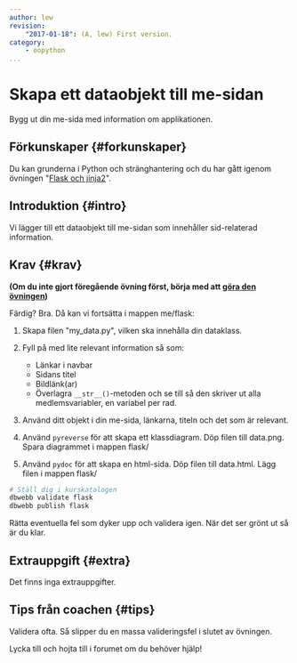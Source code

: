```yaml
---
author: lew
revision:
    "2017-01-18": (A, lew) First version.
category:
    - oopython
...
```

Skapa ett dataobjekt till me-sidan
===================================

Bygg ut din me-sida med information om applikationen.

<!--more-->


Förkunskaper {#forkunskaper}
-----------------------

Du kan grunderna i Python och stränghantering och du har gått igenom övningen "[Flask och jinja2](kunskap/flask-och-jinja2)".



Introduktion {#intro}
-----------------------

Vi lägger till ett dataobjekt till me-sidan som innehåller sid-relaterad information.



Krav {#krav}
-----------------------

**(Om du inte gjort föregående övning först, börja med att [göra den övningen](uppgift/skapa-personobjekt-till-me-sida))**  



<!-- Kopiera din me-sida från föregående kursmoment och utgå från den koden.

```bash
# Ställ dig i kurskatalogen
cd me
cp -ri kmom02/flask2/ kmom03/flask3/
cd kmom03/flask3
``` -->  

Färdig? Bra. Då kan vi fortsätta i mappen me/flask:  

1. Skapa filen "my_data.py", vilken ska innehålla din dataklass.

2. Fyll på med lite relevant information så som:  
    * Länkar i navbar
    * Sidans titel
    * Bildlänk(ar)
    * Överlagra `__str__()`-metoden och se till så den skriver ut alla medlemsvariabler, en variabel per rad.

3. Använd ditt objekt i din me-sida, länkarna, titeln och det som är relevant.  

6. Använd `pyreverse` för att skapa ett klassdiagram. Döp filen till data.png. Spara diagrammet i mappen flask/

7. Använd `pydoc` för att skapa en html-sida. Döp filen till data.html. Lägg filen i mappen flask/


```bash
# Ställ dig i kurskatalogen
dbwebb validate flask
dbwebb publish flask
```

Rätta eventuella fel som dyker upp och validera igen. När det ser grönt ut så är du klar.



Extrauppgift {#extra}
-----------------------

Det finns inga extrauppgifter.



Tips från coachen {#tips}
-----------------------

Validera ofta. Så slipper du en massa valideringsfel i slutet av övningen.

Lycka till och hojta till i forumet om du behöver hjälp!
